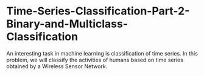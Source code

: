 # Time-Series-Classification-Part-2-Binary-and-Multiclass-Classification
An interesting task in machine learning is classification of time series. In this problem, we will classify the activities of humans based on time series obtained by a Wireless Sensor Network.
